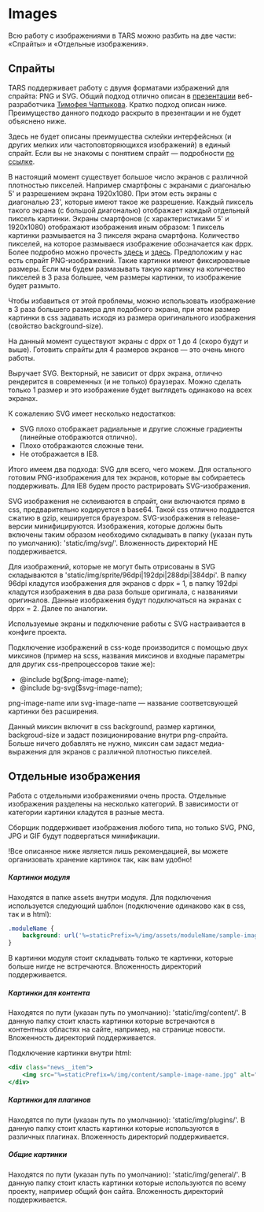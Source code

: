 Images
======

Всю работу с изображениями в TARS можно разбить на две части: «Спрайты» и «Отдельные изображения».

Спрайты
-------

TARS поддерживает работу с двумя форматами избражений для спрайта: PNG и SVG.
Общий подход отлично описан в [презентации](http://www.slideshare.net/codefest/codefest-2014-2) веб-разработчика [Тимофея Чаптыкова](https://github.com/Chaptykov). Кратко подход описан ниже. Преимущество данного подходо раскрыто в презентации и не будет объяснено ниже.

Здесь не будeт описаны преимущества склейки интерфейсных (и других мелких или частоповторяющихся изображений) в единый спрайт. Если вы не знакомы с понятием спрайт — подробности <a href="https://ru.wikipedia.org/wiki/%D0%A1%D0%BF%D1%80%D0%B0%D0%B9%D1%82_(%D0%BA%D0%BE%D0%BC%D0%BF%D1%8C%D1%8E%D1%82%D0%B5%D1%80%D0%BD%D0%B0%D1%8F_%D0%B3%D1%80%D0%B0%D1%84%D0%B8%D0%BA%D0%B0)" target="_blank">по ссылке</a>.

В настоящий момент существует большое число экранов с различной плотностью пикселей. Например смартфоны с экранами с диагональю 5' и разрешением экрана 1920x1080. При этом есть экраны с диагональю 23', которые имеют такое же разрешение. Каждый пиксель такого экрана (с большой диагональю) отображает каждый отдельный пиксель картинки. Экраны смартфонов (с характеристиками 5' и 1920x1080) отображают изображения иным образом: 1 пиксель картинки размывается на 3 пикселя экрана смартфона. Количество пикселей, на которое размываеся изображение обозначается как dppx.
Более подробно можно прочесть [здесь](http://stackoverflow.com/questions/21971331/what-is-dots-per-css-inch-and-dots-per-physical-inch) и [здесь](http://www.w3.org/TR/css3-values/#absolute-lengths).
Предположим у нас есть спрайт PNG-изображений. Такие картинки имеют фиксированные размеры. Если мы будем размазывать такую картинку на количество пикселей в 3 раза большее, чем размеры картинки, то изображение будет размыто.

Чтобы избавиться от этой проблемы, можно использовать изображение в 3 раза большего размера для подобного экрана, при этом размер картинки в css задавать исходя из размера оригинального изображения (свойство background-size).

На данный момент существуют экраны с dppx от 1 до 4 (скоро будут и выше). Готовить спрайты для 4 размеров экранов — это очень много работы.

Выручает SVG. Векторный, не зависит от dppx экрана, отлично рендерится в современных (и не только) браузерах. Можно сделать только 1 размер и это изображение будет выглядеть одинаково на всех экранах.

К сожалению SVG имеет несколько недостатков:
* SVG плохо отображает радиальные и другие сложные градиенты (линейные отображются отлично).
* Плохо отображаются сложные тени.
* Не отображается в IE8.

Итого имеем два подхода: SVG для всего, чего можем. Для остального готовим PNG-изображения для тех экранов, которые вы собираетесь поддерживать. Для IE8 будем просто растрировать SVG-изображения.

SVG изображения не склеиваются в спрайт, они включаются прямо в css, предварительно кодируется в base64. Такой css отлично поддается сжатию в gzip, кешируется брауезром. SVG-изображения в release-версии минифицируются. Изображения, которые должны быть включены таким образом необходимо складывать в папку (указан путь по умолчанию): 'static/img/svg/'. Вложенность директорий НЕ поддерживается.

Для изображений, которые не могут быть отрисованы в SVG складываются в 'static/img/sprite/96dpi|192dpi|288dpi|384dpi'. В папку 96dpi кладутся изображения для экранов с dppx = 1, в папку 192dpi кладутся изображения в два раза больше оригинала, с названиями оригиналов. Данные изображения будут подключаться на экранах с dppx = 2. Далее по аналогии.

Используемые экраны и подключение работы с SVG настраивается в конфиге проекта.

Подключение изображений в css-коде производится с помощью двух миксинов (пример на scss, названия миксинов и входные параметры для других css-препроцессоров такие же):
* @include bg($png-image-name); 
* @include bg-svg($svg-image-name);

png-image-name или svg-image-name — название соответсвующей картинки без расширения.

Данный миксин включит в css background, размер картинки, backgroud-size и задаст позиционирование внутри png-спрайта. Больше ничего добавлять не нужно, миксин сам задаст медиа-выражения для экранов с различной плотностью пикселей.

Отдельные изображения
---------------------

Работа с отдельными изображениями очень проста. Отдельные изображения разделены на несколько категорий. В зависимости от категории картинки кладутся в разные места.

Сборщик поддерживает изображения любого типа, но только SVG, PNG, JPG и GIF будут подвергаться минификации.

!Все описанное ниже является лишь рекомендацией, вы можете организовать хранение картинок так, как вам удобно!

##### Картинки модуля

Находятся в папке assets внутри модуля. Для подключения используется следующий шаблон (подключение одинаково как в css, так и в html):

```css
.moduleName {
    background: url('%=staticPrefix=%/img/assets/moduleName/sample-image-name.png') no-repeat;
}
```

В картинки модуля стоит складывать только те картинки, которые больше нигде не встречаются. Вложенность директорий поддерживается.

##### Картинки для контента

Находятся по пути (указан путь по умолчанию): 'static/img/content/'. В данную папку стоит класть картинки которые встречаются в контентных областях на сайте, например, на странице новости. Вложенность директорий поддерживается.

Подключение картинки внутри html:

```handlebars
<div class="news__item">
    <img src="%=staticPrefix=%/img/content/sample-image-name.jpg" alt="">
</div>
```

##### Картинки для плагинов

Находятся по пути (указан путь по умолчанию): 'static/img/plugins/'. В данную папку стоит класть картинки которые используются в различных плагинах. Вложенность директорий поддерживается.

##### Общие картинки

Находятся по пути (указан путь по умолчанию): 'static/img/general/'. В данную папку стоит класть картинки которые используются по всему проекту, например общий фон сайта. Вложенность директорий поддерживается.
